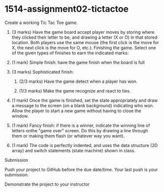 # 1514-assignment02-tictactoe
Create a working Tic Tac Toe game. 

1. (3 marks) Have the game board accept player moves by storing where they clicked their letter to be, and drawing a letter (X or O) in that stored location. Both players use the same mouse (the first click is the move for X, the next click is the move for O, etc.). 
Finishing the game. Select one of the given types of finishes to earn the indicated marks: 

2. (1 mark) Simple finish: have the game finish when the board is full 

3. (3 marks) Sophisticated finish: 

    1. (2/3 marks) Have the game detect when a player has won. 
  
    2. (1/3 marks) Make the game recognize and react to ties. 
  
4. (1 mark) Once the game is finished, set the state appropriately and draw a message to the screen (on a blank background) indicating who won. Allow the player to start a new game without having to close the window. 

5. (1 mark) Fancy finish: if there is a winner, indicate the winning line of letters onthe "game over" screen. Do this by drawing a line through them or making them flash (or whatever way you want). 

6. (1 mark) The code is perfectly indented, and uses the data structure (2D array) and switch statements (state machine) shown in class. 

Submission 

Push your project to GitHub before the due date/time. Your last push is your submission. 

Demonstrate the project to your instructor 
 
